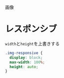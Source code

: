 画像
# レスポンシブ
```width```と```height```を上書きする  
```css
.img-responsive {
  display: block;
  max-width: 100%;
  height: auto;
}
```
